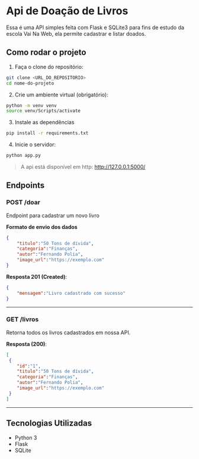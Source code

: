 # Api de Doação de Livros

Essa é uma API simples feita com Flask e SQLite3 para fins de estudo da escola Vai Na Web, ela permite cadastrar e listar doados.

## Como rodar o projeto

1. Faça o clone do repositório:
```bash
git clone <URL_DO_REPOSITORIO>
cd nome-do-projeto
```

2. Crie um ambiente virtual (obrigatório):
```bash
python -m venv venv
source venv/Scripts/activate
```
3. Instale as dependências
```bash
pip install -r requirements.txt
```

4. Inicie o servidor:
```bash
python app.py
```

> A api está disponível em http: http://127.0.0.1:5000/

## Endpoints

### POST /doar

Endpoint para cadastrar um novo livro

**Formato de envio dos dados**
```json
{
    "titulo":"50 Tons de dívida",
    "categoria":"Finanças",
    "autor":"Fernando Polia",
    "image_url":"https://exemplo.com"
}
```

**Resposta 201 (Created)**:
```json
{
    "mensagem":"Livro cadastrado com sucesso"
}
```

---

### GET /livros

Retorna todos os livros cadastrados em nossa API.

**Resposta (200)**:
```json
[
 {
    "id":"1",
    "titulo":"50 Tons de dívida",
    "categoria":"Finanças",
    "autor":"Fernando Polia",
    "image_url":"https://exemplo.com"
 }
]
```
--- 

## Tecnologias Utilizadas

- Python 3
- Flask
- SQLite

